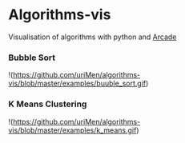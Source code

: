# Algorithms-vis

Visualisation of algorithms with python and [Arcade](https://arcade.academy)

### Bubble Sort

!(https://github.com/uriMen/algorithms-vis/blob/master/examples/buuble_sort.gif)


### K Means Clustering

!(https://github.com/uriMen/algorithms-vis/blob/master/examples/k_means.gif)